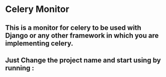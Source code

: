 # Celery Monitor


## This is a monitor for celery to be used with Django or any other framework in which you are implementing celery.

## Just Change the project name and start using by running :

